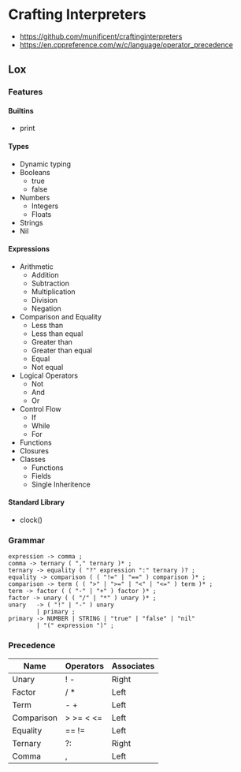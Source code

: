 # Crafting Interpreters

* https://github.com/munificent/craftinginterpreters
* https://en.cppreference.com/w/c/language/operator_precedence

## Lox

### Features

#### Builtins

* print

#### Types

* Dynamic typing
* Booleans
  * true
  * false
* Numbers
  * Integers
  * Floats
* Strings
* Nil

#### Expressions

* Arithmetic
  * Addition
  * Subtraction
  * Multiplication
  * Division
  * Negation
* Comparison and Equality
  * Less than
  * Less than equal
  * Greater than
  * Greater than equal
  * Equal
  * Not equal
* Logical Operators
  * Not
  * And
  * Or
* Control Flow
  * If
  * While
  * For
* Functions
* Closures
* Classes
  * Functions
  * Fields
  * Single Inheritence

#### Standard Library

* clock()

### Grammar

```
expression -> comma ;
comma -> ternary ( "," ternary )* ;
ternary -> equality ( "?" expression ":" ternary )? ;
equality -> comparison ( ( "!=" | "==" ) comparison )* ;
comparison -> term ( ( ">" | ">=" | "<" | "<=" ) term )* ;
term -> factor ( ( "-" | "+" ) factor )* ;
factor -> unary ( ( "/" | "*" ) unary )* ;
unary   -> ( "!" | "-" ) unary
        | primary ;
primary -> NUMBER | STRING | "true" | "false" | "nil"
        | "(" expression ")" ;
```

### Precedence

| Name       | Operators | Associates |
| ---------- | --------- |----------- |
| Unary      | ! -       | Right      |
| Factor     | / *       | Left       |
| Term       | - +       | Left       |
| Comparison | > >= < <= | Left       |
| Equality   | == !=     | Left       |
| Ternary    | ?:        | Right      |
| Comma      | ,         | Left       |
